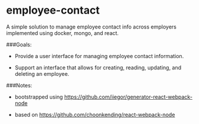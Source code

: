 # employee-contact
A simple solution to manage employee contact info across employers implemented using docker, mongo, and react.   

###Goals:   

- Provide a user interface for managing employee contact information. 

- Support an interface that allows for creating, reading, updating, and deleting an employee.

###Notes:

- bootstrapped using https://github.com/iiegor/generator-react-webpack-node

- based on https://github.com/choonkending/react-webpack-node

